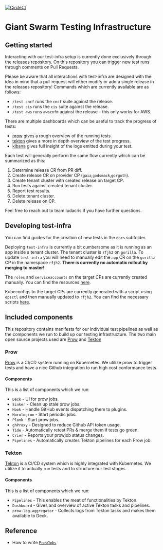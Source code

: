 [![CircleCI](https://circleci.com/gh/giantswarm/test-infra.svg?style=shield)](https://circleci.com/gh/giantswarm/test-infra)

# Giant Swarm Testing Infrastructure

## Getting started

Interacting with our test-infra setup is currently done exclusively through the [releases](https://github.com/giantswarm/releases) repository.
On this repository you can trigger new test runs through comments on Pull Requests.

Please be aware that all interactions with test-infra are designed with the idea in mind that a pull request will either modify or add a single release in the releases repository!
Commands which are currently available are as follows:

- `/test cncf` runs the `cncf` suite against the release.
- `/test cis` runs the `cis` suite against the release.
- `/test aws` runs `awscnfm` against the release - this only works for AWS.

There are multiple dashboards which can be useful to track the progress of tests:

- [prow](https://prow.giantswarm.io/) gives a rough overview of the running tests.
- [tekton](https://tekton.giantswarm.io/#/pipelineruns) gives a more in depth overview of the test progress,
- [kibana](https://kibana.rfjh2.k8s.gorilla.eu-central-1.aws.gigantic.io/app/kibana#/dashboard/a0274d90-151c-11eb-a856-f95f4e179788?_g=(filters:!(),refreshInterval:(pause:!t,value:0),time:(from:now-15m,to:now))&_a=(description:'',filters:!(('$state':(store:appState),meta:(alias:!n,controlledBy:'1603451084569',disabled:!f,index:'83f5e030-146a-11eb-a856-f95f4e179788',key:kubernetes.labels.prow_k8s_io%2Frefs_repo.keyword,negate:!f,params:(query:releases),type:phrase),query:(match_phrase:(kubernetes.labels.prow_k8s_io%2Frefs_repo.keyword:releases)))),fullScreenMode:!f,options:(hidePanelTitles:!f,useMargins:!t),query:(language:kuery,query:''),timeRestore:!f,title:'Prow%20Dashboard',viewMode:view)) gives full insight of the logs emitted during your test.

Each test will generally perform the same flow currently which can be summarized as this:

1. Determine release CR from PR diff.
2. Create release CR on provider CP (`gaia`,`godsmack`,`gorgoth`).
3. Create tenant cluster with created release on target CP.
4. Run tests against created tenant cluster.
5. Report test results.
6. Delete tenant cluster.
7. Delete release on CP.

Feel free to reach out to team ludacris if you have further questions.

## Developing test-infra

You can find guides for the creation of new tests in the `docs` subfolder.

Deploying `test-infra` is currently a bit cumbersome as it is running as an app inside a tenant cluster.
The tenant cluster is `rfjh2` on `gorilla`.
To update `test-infra` you will need to manually edit the `app` CR on the `gorilla` CP in the namespace `rfjh2`.
**There is currently no automatic rollout by merging to master!**

The `roles` and `serviceaccounts` on the target CPs are currently created manually.
You can find the resources [here](control-plane/README.md).

Kubeconfigs to the target CPs are currently generated with a script using `opsctl` and then manually updated to `rfjh2`.
You can find the necessary scripts [here](secrets/generate-standup-kubeconfig-secret.sh).

## Included components

This repository contains manifests for our individual test pipelines as well as the components
we run to build up our testing infrastructure. The two main open source projects used are
[Prow][Prow] and [Tekton][Tekton]

### Prow

[Prow][Prow] is a CI/CD system running on Kubernetes.
We utilize prow to trigger tests and have a nice Github integration to run high cost conformance tests.

#### Components

This is a list of components which we run:

- `Deck` - UI for prow jobs.
- `Sinker` - Clean up stale prow jobs.
- `Hook` - Handle GitHub events dispatching them to plugins.
- `Horologium` - Start periodic jobs.
- `Plank` - Start prow jobs.
- `ghProxy` - Designed to reduce Github API token usage.
- `Tide` - Automatically retest PRs & merge them if tests go green.
- `Crier` - Reports your prowjob status changes.
- `Pipelines` - Automatically creates Tekton pipelines for each Prow job.

### Tekton

[Tekton][Tekton] is a CI/CD system which is highly integrated with Kubernetes.
We utilize it to actually run tests and to structure our test stages.

#### Components

This is a list of components which we run:

- `Pipelines` - This enables the meat of functionalities by Tekton.
- `Dashboard` - Gives and overview of active Tekton tasks and pipelines.
- `prow-log-aggregator` - Collects logs from Tekton tasks and makes them available to Deck.

## Reference

- How to write [`ProwJobs`](https://github.com/kubernetes/test-infra/blob/master/prow/jobs.md)

[Prow]: https://github.com/kubernetes/test-infra/tree/master/prow
[Tekton]: https://tekton.dev/
